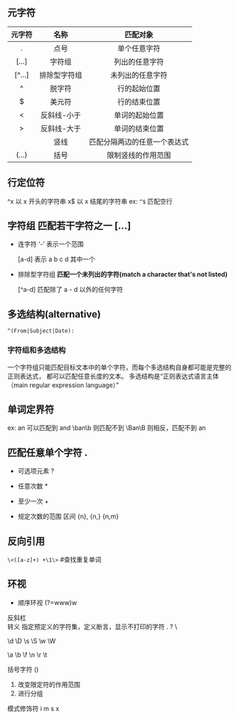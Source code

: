## 元字符
元字符|名称|匹配对象
:-: | :-: | :-:
.|点号|单个任意字符
[...]|字符组|列出的任意字符
[^...]|排除型字符组|未列出的任意字符
^|脱字符|行的起始位置
$|美元符|行的结束位置
\<|反斜线-小于|单词的起始位置
\>|反斜线-大于|单词的结束位置
||竖线|匹配分隔两边的任意一个表达式
(...)|括号|限制竖线的作用范围

## 行定位符
^x  以 x 开头的字符串
x$  以 x 结尾的字符串
ex: `^$` 匹配空行

## 字符组 匹配若干字符之一 [...]

* 连字符 ‘-’ 表示一个范围

    [a-d]  表示 a b c d 其中一个

* 排除型字符组 **匹配一个未列出的字符(match a character that's not listed)**

    [^a-d] 匹配除了 a - d 以外的任何字符

## 多选结构(alternative)
`^(From|Subject|Date): `

### 字符组和多选结构
一个字符组只能匹配目标文本中的单个字符，而每个多选结构自身都可能是完整的正则表达式，
都可以匹配任意长度的文本。
多选结构是“正则表达式语言主体（main regular expression language）”

## 单词定界符
ex: an 可以匹配到 and
\ban\b 则匹配不到
\Ban\B 则相反，匹配不到 an 

## 匹配任意单个字符 .

* 可选项元素 ?

* 任意次数 *

* 至少一次 +

* 规定次数的范围 区间 {n}, {n,} {n,m}

## 反向引用
`\<([a-z]+) +\1\>` #查找重复单词

## 环视
* 顺序环视 (?=www)w

反斜杠 \
转义 指定预定义的字符集，定义断言，显示不打印的字符
\. \? \\

\d
\D
\s
\S
\w
\W

\a
\b
\f
\n
\r
\t

括号字符 ()
1. 改变限定符的作用范围
2. 进行分组

模式修饰符
i
m
s
x
